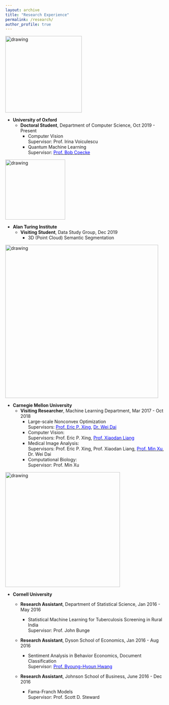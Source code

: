 ```yaml
---
layout: archive
title: "Research Experience"
permalink: /research/
author_profile: true
---
```

<a href="http://www.cs.ox.ac.uk/"><img src="https://leonndong.github.io/images/oxford.jpg" alt="drawing" width="240px"/></a>
* **University of Oxford**  
  + **Doctoral Student**, Department of Computer Science, Oct 2019 - Present  
    - Computer Vision  
    Supervisor: Prof. Irina Voiculescu  
    - Quantum Machine Learning  
    Supervisor: [<span style="color:blue">Prof. Bob Coecke</span>](https://scholar.google.com/citations?user=fO17CXgAAAAJ&hl=en)  

<a href="https://www.turing.ac.uk/"><img src="https://leonndong.github.io/images/ati.png" alt="drawing" width="188px"/></a> 
* **Alan Turing Institute**  
  + **Visiting Student**, Data Study Group, Dec 2019  
    - 3D (Point Cloud) Semantic Segmentation  

<a href="https://www.ml.cmu.edu/"><img src="https://leonndong.github.io/images/cmu.png" alt="drawing" width="480px"/></a>  
* **Carnegie Mellon University**  
  + **Visiting Researcher**, Machine Learning Department, Mar 2017 - Oct 2018  
    - Large-scale Nonconvex Optimization  
      Supervisors: [<span style="color:blue">Prof. Eric P. Xing</span>](https://scholar.google.com/citations?user=5pKTRxEAAAAJ&hl=en), [<span style="color:blue">Dr. Wei Dai</span>](https://scholar.google.com/citations?user=M9oUY4cAAAAJ&hl=en)  
    - Computer Vision:  
      Supervisors: Prof. Eric P. Xing, [<span style="color:blue">Prof. Xiaodan Liang</span>](https://scholar.google.com/citations?user=voxznZAAAAAJ&hl=en)  
    - Medical Image Analysis:  
      Supervisors: Prof. Eric P. Xing, Prof. Xiaodan Liang, [<span style="color:blue">Prof. Min Xu</span>](https://scholar.google.com/citations?user=Y3Cqt0cAAAAJ&hl=en), Dr. Wei Dai  
    - Computational Biology:  
      Supervisor: Prof. Min Xu  

<a href="https://www.cornell.edu/"><img src="https://leonndong.github.io/images/cornell.png" alt="drawing" width="360px"/></a>  
* **Cornell University**  
  + **Research Assistant**, Department of Statistical Science, Jan 2016 - May 2016    
    - Statistical Machine Learning for Tuberculosis Screening in Rural India  
      Supervisor: Prof. John Bunge   

  + **Research Assistant**, Dyson School of Economics, Jan 2016 - Aug 2016  
    - Sentiment Analysis in Behavior Economics, Document Classification  
      Supervisor: [<span style="color:blue">Prof. Byoung-Hyoun Hwang</span>](https://scholar.google.com/citations?hl=en&user=X4WN_d0AAAAJ)  

  + **Research Assistant**, Johnson School of Business, June 2016 - Dec 2016  
    - Fama-Franch Models  
      Supervisor: Prof. Scott D. Steward  
